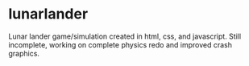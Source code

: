 # lunarlander

Lunar lander game/simulation created in html, css, and javascript. Still incomplete, working on complete physics redo and improved crash graphics.

